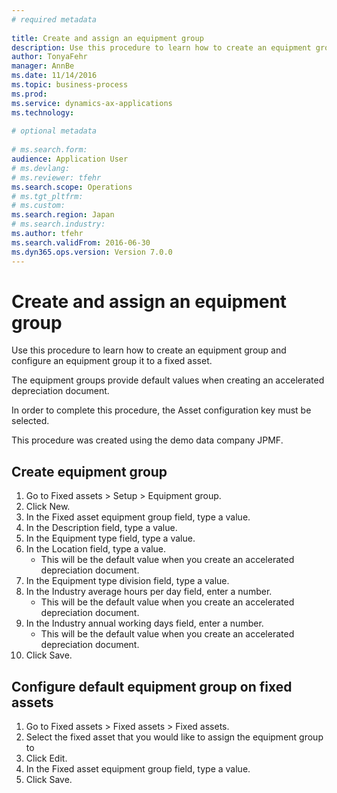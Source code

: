```yaml
--- 
# required metadata 
 
title: Create and assign an equipment group
description: Use this procedure to learn how to create an equipment group and configure an equipment group it to a fixed asset.The equipment groups provide default values when creating an accelerated depreciation document.In order to complete this procedure, the Asset configuration key must be selected.This procedure was created using the demo data company JPMF. 
author: TonyaFehr 
manager: AnnBe 
ms.date: 11/14/2016
ms.topic: business-process 
ms.prod:  
ms.service: dynamics-ax-applications 
ms.technology:  
 
# optional metadata 
 
# ms.search.form:   
audience: Application User 
# ms.devlang:  
# ms.reviewer: tfehr 
ms.search.scope: Operations 
# ms.tgt_pltfrm:  
# ms.custom:  
ms.search.region: Japan
# ms.search.industry: 
ms.author: tfehr 
ms.search.validFrom: 2016-06-30 
ms.dyn365.ops.version: Version 7.0.0 
---
```


# Create and assign an equipment group

Use this procedure to learn how to create an equipment group and configure an equipment group it to a fixed asset.

The equipment groups provide default values when creating an accelerated depreciation document.

In order to complete this procedure, the Asset configuration key must be selected.

This procedure was created using the demo data company JPMF.


## Create equipment group
1. Go to Fixed assets > Setup > Equipment group.
2. Click New.
3. In the Fixed asset equipment group field, type a value.
4. In the Description field, type a value.
5. In the Equipment type field, type a value.
6. In the Location field, type a value.
    * This will be the default value when you create an accelerated depreciation document.
7. In the Equipment type division field, type a value.
8. In the Industry average hours per day field, enter a number.
    * This will be the default value when you create an accelerated depreciation document.
9. In the Industry annual working days field, enter a number.
    * This will be the default value when you create an accelerated depreciation document.
10. Click Save.

## Configure default equipment group on fixed assets
1. Go to Fixed assets > Fixed assets > Fixed assets.
2. Select the fixed asset that you would like to assign the equipment group to
3. Click Edit.
4. In the Fixed asset equipment group field, type a value.
5. Click Save.


